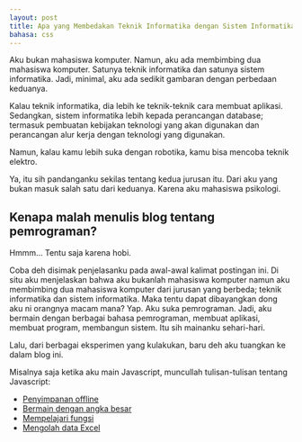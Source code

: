 ```yaml
---
layout: post
title: Apa yang Membedakan Teknik Informatika dengan Sistem Informatika
bahasa: css
---
```


Aku bukan mahasiswa komputer. Namun, aku ada membimbing dua mahasiswa komputer. Satunya teknik informatika dan satunya sistem informatika. Jadi, minimal, aku ada sedikit gambaran dengan perbedaan keduanya.

Kalau teknik informatika, dia lebih ke teknik-teknik cara membuat aplikasi. Sedangkan, sistem informatika lebih kepada perancangan database; termasuk pembuatan kebijakan teknologi yang akan digunakan dan perancangan alur kerja dengan teknologi yang digunakan.

Namun, kalau kamu lebih suka dengan robotika, kamu bisa mencoba teknik elektro.

Ya, itu sih pandanganku sekilas tentang kedua jurusan itu. Dari aku yang bukan masuk salah satu dari keduanya. Karena aku mahasiswa psikologi.

## Kenapa malah menulis blog tentang pemrograman?

Hmmm... Tentu saja karena hobi. 

Coba deh disimak penjelasanku pada awal-awal kalimat postingan ini. Di situ aku menjelaskan bahwa aku bukanlah mahasiswa komputer namun aku membimbing dua mahasiswa komputer dari jurusan yang berbeda; teknik informatika dan sistem informatika. Maka tentu dapat dibayangkan dong aku ni orangnya macam mana? Yap. Aku suka pemrograman. Jadi, aku bermain dengan berbagai bahasa pemrograman, membuat aplikasi, membuat program, membangun sistem. Itu sih mainanku sehari-hari.

Lalu, dari berbagai eksperimen yang kulakukan, baru deh aku tuangkan ke dalam blog ini.

Misalnya saja ketika aku main Javascript, muncullah tulisan-tulisan tentang Javascript:

- [Penyimpanan offline](berbagai-macam-penyimpanan-offline-dengan-javascript-0126.html)
- [Bermain dengan angka besar](mencari-nilai-1000-faktorial-dengan-javascript-0124.html)
- [Mempelajari fungsi](mengenal-fungsi-di-javascript-0124.html)
- [Mengolah data Excel](mengolah-data-dari-excel-dengan-javascript-0122.html)